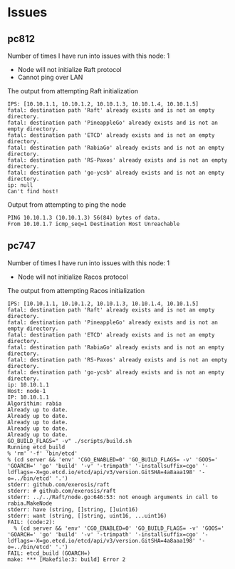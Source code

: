 # Issues

## pc812

Number of times I have run into issues with this node: 1

- Node will not initialize Raft protocol
- Cannot ping over LAN

The output from attempting Raft initialization
```
IPS: [10.10.1.1, 10.10.1.2, 10.10.1.3, 10.10.1.4, 10.10.1.5]
fatal: destination path 'Raft' already exists and is not an empty directory.
fatal: destination path 'PineappleGo' already exists and is not an empty directory.
fatal: destination path 'ETCD' already exists and is not an empty directory.
fatal: destination path 'RabiaGo' already exists and is not an empty directory.
fatal: destination path 'RS-Paxos' already exists and is not an empty directory.
fatal: destination path 'go-ycsb' already exists and is not an empty directory.
ip: null
Can't find host!
```

Output from attempting to ping the node
```
PING 10.10.1.3 (10.10.1.3) 56(84) bytes of data.
From 10.10.1.7 icmp_seq=1 Destination Host Unreachable
```

## pc747

Number of times I have run into issues with this node: 1

- Node will not initialize Racos protocol

The output from attempting Racos initialization
```
IPS: [10.10.1.1, 10.10.1.2, 10.10.1.3, 10.10.1.4, 10.10.1.5]
fatal: destination path 'Raft' already exists and is not an empty directory.
fatal: destination path 'PineappleGo' already exists and is not an empty directory.
fatal: destination path 'ETCD' already exists and is not an empty directory.
fatal: destination path 'RabiaGo' already exists and is not an empty directory.
fatal: destination path 'RS-Paxos' already exists and is not an empty directory.
fatal: destination path 'go-ycsb' already exists and is not an empty directory.
ip: 10.10.1.1
Host: node-1
IP: 10.10.1.1
Algorithim: rabia
Already up to date.
Already up to date.
Already up to date.
Already up to date.
Already up to date.
GO_BUILD_FLAGS=" -v" ./scripts/build.sh
Running etcd_build
% 'rm' '-f' 'bin/etcd'
% (cd server && 'env' 'CGO_ENABLED=0' 'GO_BUILD_FLAGS= -v' 'GOOS=' 'GOARCH=' 'go' 'build' '-v' '-trimpath' '-installsuffix=cgo' '-ldflags=-X=go.etcd.io/etcd/api/v3/version.GitSHA=4a8aaa198' '-o=../bin/etcd' '.')
stderr: github.com/exerosis/raft
stderr: # github.com/exerosis/raft
stderr: ../../Raft/node.go:646:53: not enough arguments in call to rabia.MakeNode
stderr: have (string, []string, []uint16)
stderr: want (string, []string, uint16, ...uint16)
FAIL: (code:2):
  % (cd server && 'env' 'CGO_ENABLED=0' 'GO_BUILD_FLAGS= -v' 'GOOS=' 'GOARCH=' 'go' 'build' '-v' '-trimpath' '-installsuffix=cgo' '-ldflags=-X=go.etcd.io/etcd/api/v3/version.GitSHA=4a8aaa198' '-o=../bin/etcd' '.')
FAIL: etcd_build (GOARCH=)
make: *** [Makefile:3: build] Error 2
```